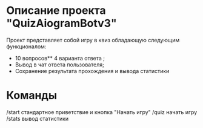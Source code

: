 # Описание проекта "QuizAiogramBotv3"
Проект представляет собой игру в квиз обладающую следующим функционалом:
* 10 вопросов** 4 варианта ответа ;
* Вывод в чат ответа пользователя;
* Сохранение результата прохождения и вывода статистики
# Команды
/start стандартное приветствие и кнопка "Начать игру"
/quiz начать игру
/stats вывод статистики

